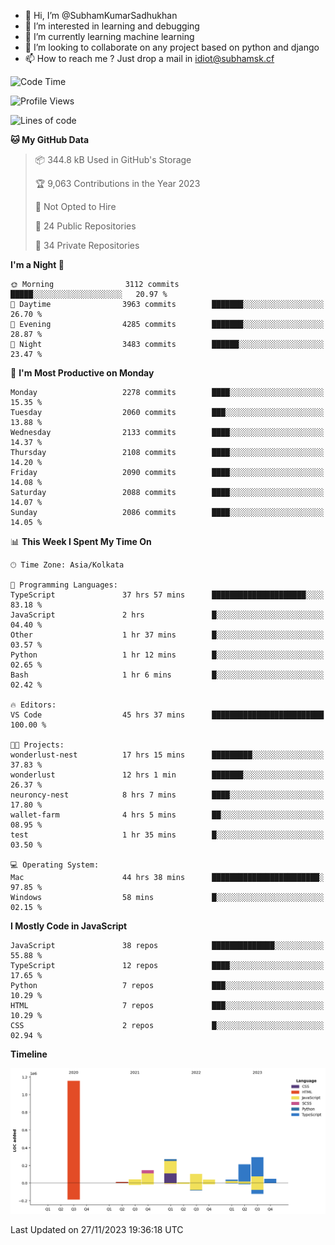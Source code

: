 - 👋 Hi, I’m @SubhamKumarSadhukhan
- 👀 I’m interested in learning and debugging
- 🌱 I’m currently learning machine learning
- 💞️ I’m looking to collaborate on any project based on python and django
- 📫 How to reach me ?
      Just drop a mail in idiot@subhamsk.cf

<!---
SubhamKumarSadhukhan/SubhamKumarSadhukhan is a ✨ special ✨ repository because its `README.md` (this file) appears on your GitHub profile.
You can click the Preview link to take a look at your changes.
--->


<!--START_SECTION:waka-->
![Code Time](http://img.shields.io/badge/Code%20Time-1%2C740%20hrs%2017%20mins-blue)

![Profile Views](http://img.shields.io/badge/Profile%20Views-0-blue)

![Lines of code](https://img.shields.io/badge/From%20Hello%20World%20I%27ve%20Written-2.4%20million%20lines%20of%20code-blue)

**🐱 My GitHub Data** 

> 📦 344.8 kB Used in GitHub's Storage 
 > 
> 🏆 9,063 Contributions in the Year 2023
 > 
> 🚫 Not Opted to Hire
 > 
> 📜 24 Public Repositories 
 > 
> 🔑 34 Private Repositories 
 > 
**I'm a Night 🦉** 

```text
🌞 Morning                3112 commits        █████░░░░░░░░░░░░░░░░░░░░   20.97 % 
🌆 Daytime                3963 commits        ███████░░░░░░░░░░░░░░░░░░   26.70 % 
🌃 Evening                4285 commits        ███████░░░░░░░░░░░░░░░░░░   28.87 % 
🌙 Night                  3483 commits        ██████░░░░░░░░░░░░░░░░░░░   23.47 % 
```
📅 **I'm Most Productive on Monday** 

```text
Monday                   2278 commits        ████░░░░░░░░░░░░░░░░░░░░░   15.35 % 
Tuesday                  2060 commits        ███░░░░░░░░░░░░░░░░░░░░░░   13.88 % 
Wednesday                2133 commits        ████░░░░░░░░░░░░░░░░░░░░░   14.37 % 
Thursday                 2108 commits        ████░░░░░░░░░░░░░░░░░░░░░   14.20 % 
Friday                   2090 commits        ████░░░░░░░░░░░░░░░░░░░░░   14.08 % 
Saturday                 2088 commits        ████░░░░░░░░░░░░░░░░░░░░░   14.07 % 
Sunday                   2086 commits        ████░░░░░░░░░░░░░░░░░░░░░   14.05 % 
```


📊 **This Week I Spent My Time On** 

```text
🕑︎ Time Zone: Asia/Kolkata

💬 Programming Languages: 
TypeScript               37 hrs 57 mins      █████████████████████░░░░   83.18 % 
JavaScript               2 hrs               █░░░░░░░░░░░░░░░░░░░░░░░░   04.40 % 
Other                    1 hr 37 mins        █░░░░░░░░░░░░░░░░░░░░░░░░   03.57 % 
Python                   1 hr 12 mins        █░░░░░░░░░░░░░░░░░░░░░░░░   02.65 % 
Bash                     1 hr 6 mins         █░░░░░░░░░░░░░░░░░░░░░░░░   02.42 % 

🔥 Editors: 
VS Code                  45 hrs 37 mins      █████████████████████████   100.00 % 

🐱‍💻 Projects: 
wonderlust-nest          17 hrs 15 mins      █████████░░░░░░░░░░░░░░░░   37.83 % 
wonderlust               12 hrs 1 min        ███████░░░░░░░░░░░░░░░░░░   26.37 % 
neuroncy-nest            8 hrs 7 mins        ████░░░░░░░░░░░░░░░░░░░░░   17.80 % 
wallet-farm              4 hrs 5 mins        ██░░░░░░░░░░░░░░░░░░░░░░░   08.95 % 
test                     1 hr 35 mins        █░░░░░░░░░░░░░░░░░░░░░░░░   03.50 % 

💻 Operating System: 
Mac                      44 hrs 38 mins      ████████████████████████░   97.85 % 
Windows                  58 mins             █░░░░░░░░░░░░░░░░░░░░░░░░   02.15 % 
```

**I Mostly Code in JavaScript** 

```text
JavaScript               38 repos            ██████████████░░░░░░░░░░░   55.88 % 
TypeScript               12 repos            ████░░░░░░░░░░░░░░░░░░░░░   17.65 % 
Python                   7 repos             ███░░░░░░░░░░░░░░░░░░░░░░   10.29 % 
HTML                     7 repos             ███░░░░░░░░░░░░░░░░░░░░░░   10.29 % 
CSS                      2 repos             █░░░░░░░░░░░░░░░░░░░░░░░░   02.94 % 
```



**Timeline**

![Lines of Code chart](https://raw.githubusercontent.com/SubhamKumarSadhukhan/SubhamKumarSadhukhan/main/assets/bar_graph.png)


 Last Updated on 27/11/2023 19:36:18 UTC
<!--END_SECTION:waka-->
